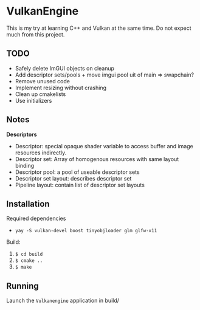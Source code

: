# VulkanEngine

This is my try at learning C++ and Vulkan at the same time. Do not expect much from this project.

## TODO
- Safely delete ImGUI objects on cleanup
- Add descriptor sets/pools + move imgui pool uit of main => swapchain?
- Remove unused code
- Implement resizing without crashing  
- Clean up cmakelists
- Use initializers

## Notes
**Descriptors**  
- Descriptor: special opaque shader variable to access buffer and image resources indirectly.
- Descriptor set: Array of homogenous resources with same layout binding
- Descriptor pool: a pool of useable descriptor sets 
- Descriptor set layout: describes descriptor set
- Pipeline layout: contain list of descriptor set layouts

## Installation

Required dependencies
- `yay -S vulkan-devel boost tinyobjloader glm glfw-x11`

Build:
1. `$ cd build`
2. `$ cmake ..`
3. `$ make`

## Running

Launch the `Vulkanengine` application in build/
